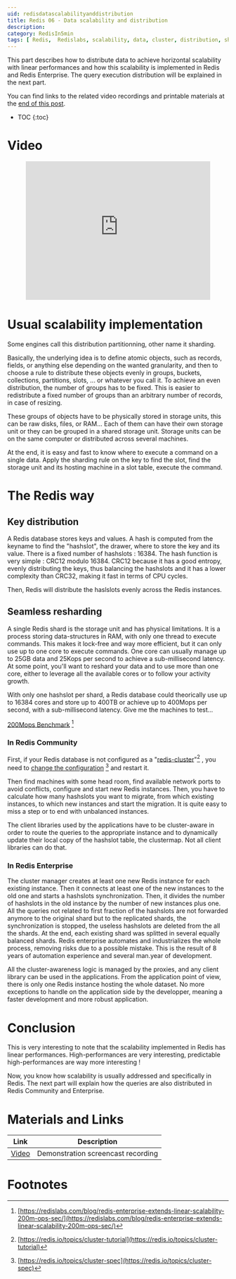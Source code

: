 ```yaml
---
uid: redisdatascalabilityanddistribution
title: Redis 06 - Data scalability and distribution
description:
category: RedisIn5min
tags: [ Redis,  Redislabs, scalability, data, cluster, distribution, sharding, resharding, shard, reshard, performances, linear, linear performances, predictable, predictable performances, query, querie, hash, hashslots, hashtags, hash-slot, hash-tags, enterprise, redis enterprise, community, redis community ]
---
```


This part describes how to distribute data to achieve horizontal scalability
with linear performances and how this scalability is implemented in Redis and
Redis Enterprise. The query execution distribution will be explained in the next
part.


You can find links to the related video recordings and printable materials at
the <a href="#materials-and-links">end of this post</a>.

* TOC
{:toc}

# Video

<center><iframe width="420" height="315" src="https://www.youtube.com/embed/V1u3ceRdkQY" frameborder="0" allowfullscreen></iframe></center>

# Usual scalability implementation

Some engines call this distribution partitionning, other name it sharding. 

Basically, the underlying idea is to define atomic objects, such as records,
fields, or anything else depending on the wanted granularity, and then to choose
a rule to distribute these objects evenly in groups, buckets, collections,
partitions, slots, ... or whatever you call it. To achieve an even distribution,
the number of groups has to be fixed. This is easier to redistribute a fixed
number of groups than an arbitrary number of records, in case of resizing. 

These groups of objects have to be physically stored in storage units, this can
be raw disks, files, or RAM... Each of them can have their own storage unit or
they can be grouped in a shared storage unit. Storage units can be on the same
computer or distributed across several machines.

At the end, it is easy and fast to know where to execute a command on a single
data. Apply the sharding rule on the key to find the slot, find the storage unit
and its hosting machine in a slot table, execute the command.

# The Redis way

## Key distribution

A Redis database stores keys and values. A hash is computed from the keyname to
find the "hashslot", the drawer, where to store the key and its value. There is
a fixed number of hashslots : 16384. The hash function is very simple : CRC12
modulo 16384. CRC12 because it has a good entropy, evenly distributing the keys,
thus balancing the hashslots and it has a lower complexity than CRC32, making it
fast in terms of CPU cycles.

Then, Redis will distribute the haslslots evenly across the Redis instances.

## Seamless resharding

A single Redis shard is the storage unit and has physical limitations. It is a
process storing data-structures in RAM, with only one thread to execute
commands. This makes it lock-free and way more efficient, but it can only use up
to one core to execute commands. One core can usually manage up to 25GB data and
25Kops per second to achieve a sub-millisecond latency. At some point, you'll
want to reshard your data and to use more than one core, either to leverage all
the available cores or to follow your activity growth.

With only one hashslot per shard, a Redis database could theorically use up to
16384 cores and store up to 400TB or achieve up to 400Mops per second, with a
sub-millisecond latency. Give me the machines to test... 

[200Mops Benchmark][200MBenchmark] [^1]

### In Redis Community

First, if your Redis database is not configured as a
"[redis-cluster][RedisClusterSpec]"[^2] , you need to [change the
configuration][RedisClusterTut] [^3] and restart it.


Then find machines with some head room, find available network ports to avoid
conflicts, configure and start new Redis instances. Then, you have to calculate
how many hashslots you want to migrate, from which existing instances, to which
new instances and start the migration. It is quite easy to miss a step or to end
with unbalanced instances.

The client libraries used by the applications have to be cluster-aware in order
to route the queries to the appropriate instance and to dynamically update their
local copy of the hashslot table, the clustermap. Not all client libraries can
do that.

### In Redis Enterprise

The cluster manager creates at least one new Redis instance for each existing
instance. Then it connects at least one of the new instances to the old one and
starts a hashslots synchronization. Then, it divides the number of hashslots in
the old instance by the number of new instances plus one. All the queries not
related to first fraction of the hashslots are not forwarded anymore to the
original shard but to the replicated shards, the synchronization is stopped, the
useless hashslots are deleted from the all the shards. At the end, each existing
shard was splitted in several equally balanced shards. Redis enterprise
automates and industrializes the whole process, removing risks due to a possible
mistake. This is the result of 8 years of automation experience and several
man.year of development.

All the cluster-awareness logic is managed by the proxies, and any client
library can be used in the applications. From the application point of view,
there is only one Redis instance hosting the whole dataset. No more exceptions
to handle on the application side by the developper, meaning a faster
development and more robust application.

# Conclusion

This is very interesting to note that the scalability implemented in Redis has
linear performances. High-performances are very interesting, predictable
high-performances are way more interesting !

Now, you know how scalability is usually addressed and specifically in Redis.
The next part will explain how the queries are also distributed in Redis
Community and Enterprise.

# Materials and Links

| Link | Description |
|---|---|
| [Video] | Demonstration screencast recording |

# Footnotes

[^1]: [https://redislabs.com/blog/redis-enterprise-extends-linear-scalability-200m-ops-sec/](https://redislabs.com/blog/redis-enterprise-extends-linear-scalability-200m-ops-sec/)

[^2]: [https://redis.io/topics/cluster-tutorial](https://redis.io/topics/cluster-tutorial)

[^3]: [https://redis.io/topics/cluster-spec](https://redis.io/topics/cluster-spec)

[200MBenchmark]: https://redislabs.com/blog/redis-enterprise-extends-linear-scalability-200m-ops-sec/

[RedisClusterTut]: https://redis.io/topics/cluster-tutorial

[RedisClusterSpec]: https://redis.io/topics/cluster-spec

[Video]: https://youtu.be/V1u3ceRdkQY "Demonstration video recording"
